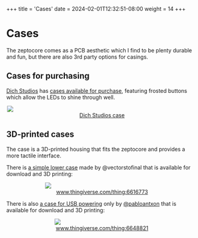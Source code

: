 +++
title = 'Cases'
date = 2024-02-01T12:32:51-08:00
weight = 14
+++

# Cases

The zeptocore comes as a PCB aesthetic which I find to be plenty durable and fun, but there are also 3rd party options for casings. 

## Cases for purchasing

[Dich Studios](https://dichstudios.com/) has [cases available for purchase](https://dichstudios.com/collections/frost-series/products/zeptocore-case), featuring frosted buttons which allow the LEDs to shine through well. 

<figure class="imgcombo" style="margin: auto; text-align: center;">
    <a href="https://dichstudios.com/collections/frost-series/products/zeptocore-case">
        <img src="/img/case3.webp" style="max-width: 500px; display: block; margin: auto;">
        <figcaption>Dich Studios case</figcaption>
    </a>
</figure>

## 3D-printed cases

The case is a 3D-printed housing that fits the zeptocore and provides a more tactile interface.

There is [a simple lower case](https://www.thingiverse.com/thing:6616773) made by @vectorstofinal that is available for download and 3D printing:

<figure class="imgcombo" style="margin: auto; text-align: center;">
    <a href="https://www.thingiverse.com/thing:6616773">
        <img src="/img/case1.webp" style="max-width: 300px; display: block; margin: auto;">
        <figcaption>www.thingiverse.com/thing:6616773</figcaption>
    </a>
</figure>

There is also [a case for USB powering](www.thingiverse.com/thing:6648821) only by [@pabloantxon](https://www.thingiverse.com/pabloantxon/designs) that is available for download and 3D printing:

<figure class="imgcombo" style="margin: auto; text-align: center;">
    <a href="https://www.thingiverse.com/thing:6648821">
        <img src="/img/case2.webp" style="max-width: 250px; display: block; margin: auto;">
        <figcaption>www.thingiverse.com/thing:6648821</figcaption>
    </a>
</figure>
